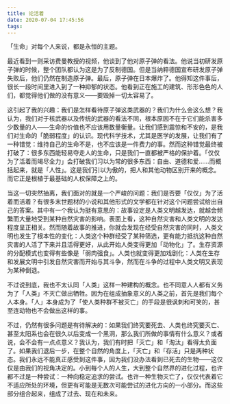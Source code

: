 ```yaml
---
title: 论活着
date: 2020-07-04 17:45:56
tags:
---
```


「生命」对每个人来说，都是永恒的主题。

最近看到一则采访费曼教授的视频，他谈到了他对原子弹的看法。他说当初研发原子弹的时候，整个团队都认为这是为了反制德国。但是当纳粹德国宣布研发原子弹失败后，他们仍然在制造原子弹。最后，原子弹在日本爆炸了。他得知这件事后，很长一段时间里进入到了一种抑郁的状态。他看到正在施工的建筑、形形色色的人们，都觉得他们做的没有意义——要毁掉一切太容易了。

这引起了我的兴趣：我们是怎样看待原子弹这类武器的？我们为什么会这么想？我认为，我们对于核武器以及传统的武器的看法不同，根本原因不在于它们能杀害多少数量的人——生命的价值也不应该用数量衡量。让我们感到震惊和不安的，是我们对生命的「脆弱程度」的认识。现代科学技术，尤其是医学的发展，让我们有了一种错觉：维持自己的生命不是，也不应该是一件费力的事。然而这种错觉最终被打破了：很多东西能轻易夺走人的生命，只是我们一直都被严格的保护着。「仅仅为了活着而竭尽全力」会打破我们习以为常的很多东西：自由、道德和爱……而概括起来，就是「人性」。这是我们引以为傲的，把人和其他动物区别开来的概念。而它正是根植于最基础的人权保障之上的。

当这一切突然抽离，我们面对的就是一个严峻的问题：我们是否要「仅仅」为了活着而活着？有很多末世题材的小说和其他形式的文学都在针对这个问题尝试给出自己的答案。其中有一个我认为挺有意思的：故事设定是人类文明越发达，就越会频繁而大量地受到某种自然灾害的影响。表面上看，这种自然灾害和人类文明的发达程度呈正相关。然而随着故事的推进，你就会发现在经受自然灾害的同时，人类文明也发生了根本性的变化：人类这个种群经受了某种筛选，更有能力抵抗这种自然灾害的人活了下来并且活得更好，从此开始人类变得更加「动物化」了。生存资源的分配模式也变得有些像是「弱肉强食」。人类也就变得更加戏剧化：人类在生存和发展文明中引发自然灾害而开始与其斗争，然而在斗争的过程中人类文明又表现为某种倒退。

不过说到底，我也不太认同「人类」这样一种建构的概念。也不同意人人都有义务为了「人类」不灭亡做出牺牲。因为在组成抽象意义的人类之前，首先是我们每个人本身。「人」本身成为了「使人类种群不被灭亡」的手段是很讽刺和可笑的，甚至连动物也不会做出这样的事。

不过，仍然有很多问题是有待解决的：如果我们终究要死去、人类也终究要灭亡、甚至太阳系也会在很久以后变成一个黑洞，那么我们所做的事情有什么意义？或者说，会不会有一点点意义？我认为，我们有时把「灭亡」和「淘汰」看得太负面了。如果我们退后一步，在整个自然的角度上，「灭亡」和「存活」只是两种状态。我们永远不能真正感受到这件事，因为我们没办法看到已死去的生物——这仅仅是由我们的视角决定的。小到每个人的人生，大到整个自然界的进化过程，也许都不过是一种尝试：一种向稳定追求的尝试。也许一种生物灭亡了，仅仅代表着它不适应所处的环境，但更有可能是无数次可能尝试的进化方向的一小部分。而这些部分组合起来，组成了过去、现在和未来。